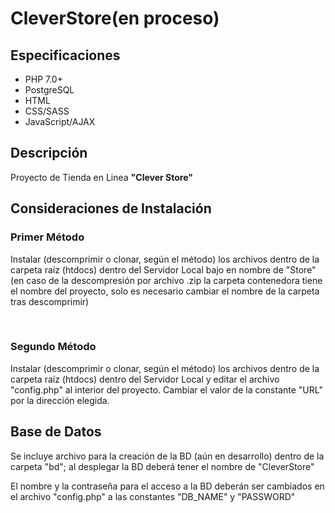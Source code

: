 # CleverStore(en proceso)

<h2>Especificaciones</h2>

<ul>
  <li>PHP 7.0+</li>
  <li>PostgreSQL</li>
  <li>HTML</li>
  <li>CSS/SASS</li>
  <li>JavaScript/AJAX</li>
</ul>

<h2>Descripción</h2>
<p>Proyecto de Tienda en Linea <b>"Clever Store"</b></p>

<h2>Consideraciones de Instalación</h2>
<h3>Primer Método</h3>
<p>Instalar (descomprimir o clonar, según el método) los archivos dentro de la carpeta raíz (htdocs) dentro del Servidor Local
bajo en nombre de "Store" (en caso de la descompresión por archivo .zip la carpeta contenedora tiene el nombre del proyecto, solo
es necesario cambiar el nombre de la carpeta tras descomprimir)</p>
</br>
<h3>Segundo Método</h3>
<p><p>Instalar (descomprimir o clonar, según el método) los archivos dentro de la carpeta raíz (htdocs) dentro del Servidor Local
y editar el archivo "config.php" al interior del proyecto. Cambiar el valor de la constante "URL" por la dirección elegida.</p>

<h2>Base de Datos</h2>
<p>Se incluye archivo para la creación de la BD (aún en desarrollo) dentro de la carpeta "bd"; al desplegar la BD deberá tener el nombre de "CleverStore"</p>
<p>El nombre y la contraseña para el acceso a la BD deberán ser cambiados en el archivo "config.php" a las constantes "DB_NAME" y "PASSWORD"</p>
